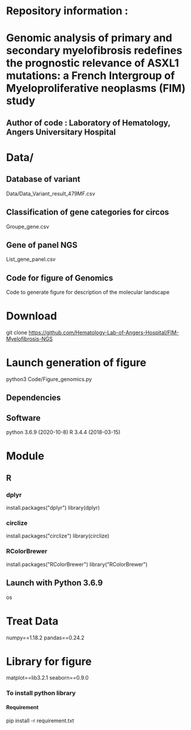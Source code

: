 # Repository information :
# Genomic analysis of primary and secondary myelofibrosis redefines the prognostic relevance of ASXL1 mutations: a French Intergroup of Myeloproliferative neoplasms (FIM) study
## Author of code : Laboratory of Hematology, Angers Universitary Hospital





# Data/
## Database of variant
Data/Data_Variant_result_479MF.csv
## Classification of gene categories for circos
Groupe_gene.csv
## Gene of panel NGS
List_gene_panel.csv
## Code for figure of Genomics
 Code to generate figure for description of the molecular landscape



# Download
git clone https://github.com/Hematology-Lab-of-Angers-Hospital/FIM-Myelofibrosis-NGS

# Launch generation of figure
python3 Code/Figure_genomics.py


## Dependencies
## Software
python 3.6.9 (2020-10-8)
R 3.4.4 (2018-03-15)
# Module 
## R
### dplyr
install.packages("dplyr")
library(dplyr)
### circlize
install.packages("circlize") 
library(circlize)
### RColorBrewer
install.packages("RColorBrewer")
library("RColorBrewer")

## Launch with Python 3.6.9
os
# Treat Data
numpy==1.18.2
pandas==0.24.2
# Library for figure
matplot==lib3.2.1
seaborn==0.9.0

### To install python library
#### Requirement
pip install -r requirement.txt
